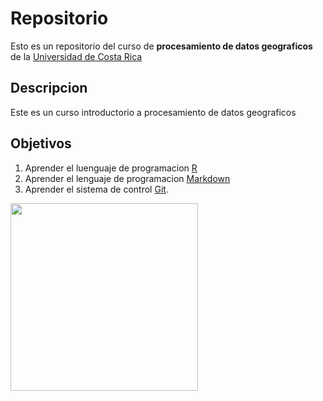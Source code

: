 # Repositorio

Esto es un repositorio del curso de **procesamiento de datos geograficos** de la [Universidad de Costa Rica](https://www.ucr.ac.cr/)

## Descripcion
Este es un curso introductorio a procesamiento de datos geograficos 

## Objetivos
1. Aprender el luenguaje de programacion [R](https://www.r-project.org/)
2. Aprender el lenguaje de programacion [Markdown](https://markdown.es/)
3. Aprender el sistema de control [Git](https://git-scm.com/).

<img src="https://upload.wikimedia.org/wikipedia/commons/1/1f/As08-16-2593.jpg" width="300">


